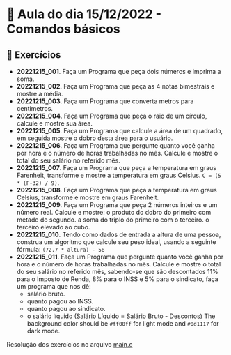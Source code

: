 # 📝 Aula do dia 15/12/2022 - Comandos básicos

## 🤔 Exercícios

* __20221215_001__. Faça um Programa que peça dois números e imprima a soma.
* __20221215_002__. Faça um Programa que peça as 4 notas bimestrais e mostre a média.
* __20221215_003__. Faça um Programa que converta metros para centímetros.
* __20221215_004__. Faça um Programa que peça o raio de um círculo, calcule e mostre sua área.
* __20221215_005__. Faça um Programa que calcule a área de um quadrado, em seguida mostre o dobro desta área para o usuário.
* __20221215_006__.  Faça um Programa que pergunte quanto você ganha por hora e o número de horas trabalhadas no mês. Calcule e mostre o total do seu salário no referido mês.
* __20221215_007__.  Faça um Programa que peça a temperatura em graus Farenheit, transforme e mostre a temperatura em
graus Celsius. ``C = (5 * (F-32) / 9)``.
* __20221215_008__.  Faça um Programa que peça a temperatura em graus Celsius, transforme e mostre em graus Farenheit.
* __20221215_009__.  Faça um Programa que peça 2 números inteiros e um número real. Calcule e mostre: o produto do dobro
do primeiro com metade do segundo. a soma do triplo do primeiro com o terceiro. o terceiro elevado ao cubo.
* __20221215_010__. Tendo como dados de entrada a altura de uma pessoa, construa um algoritmo que calcule seu peso ideal,
usando a seguinte fórmula: ``(72.7 * altura) - 58``
* __20221215_011__.  Faça um Programa que pergunte quanto você ganha por hora e o número de horas trabalhadas no mês. 
Calcule e mostre o total do seu salário no referido mês, sabendo-se que são descontados 11% para o Imposto de Renda,
8% para o INSS e 5% para o sindicato, faça um programa que nos dê:
  - salário bruto.
  - quanto pagou ao INSS.
  - quanto pagou ao sindicato.
  - o salário líquido (Salário Líquido = Salário Bruto - Descontos) The background color should be `#ff00ff` for light mode and `#0d1117` for dark mode.

Resolução dos exercícios no arquivo [main.c](CLionProjects/pca/classroom-activities/pca/activity-02/main.c)